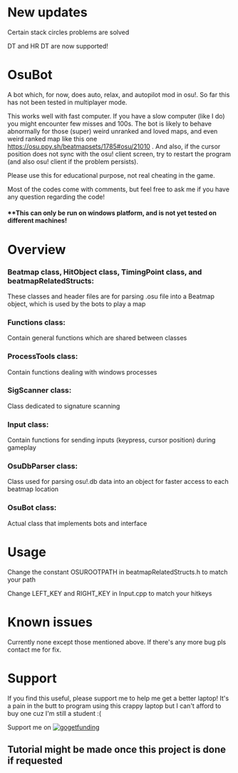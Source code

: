 # New updates
Certain stack circles problems are solved

DT and HR DT are now supported!

# OsuBot
A bot which, for now, does auto, relax, and autopilot mod in osu!. So far this has not been tested in multiplayer mode.

This works well with fast computer. If you have a slow computer (like I do) you might encounter few misses and 100s. 
The bot is likely to behave abnormally for those (super) weird unranked and loved maps, and even weird ranked map like this one https://osu.ppy.sh/beatmapsets/1785#osu/21010 .
And also, if the cursor position does not sync with the osu! client screen, try to restart the program (and also osu! client if the problem persists).

Please use this for educational purpose, not real cheating in the game.

Most of the codes come with comments, but feel free to ask me if you have any question regarding the code!

#### **This can only be run on windows platform, and is not yet tested on different machines!

# Overview

### Beatmap class, HitObject class, TimingPoint class, and beatmapRelatedStructs:
These classes and header files are for parsing .osu file into a Beatmap object, which is used by the bots to play a map

### Functions class:
Contain general functions which are shared between classes

### ProcessTools class:
Contain functions dealing with windows processes

### SigScanner class:
Class dedicated to signature scanning

### Input class:
Contain functions for sending inputs (keypress, cursor position) during gameplay

### OsuDbParser class:
Class used for parsing osu!.db data into an object for faster access to each beatmap location

### OsuBot class:
Actual class that implements bots and interface

# Usage
Change the constant OSUROOTPATH in beatmapRelatedStructs.h to match your path

Change LEFT_KEY and RIGHT_KEY in Input.cpp to match your hitkeys

# Known issues
Currently none except those mentioned above. If there's any more bug pls contact me for fix.

# Support
If you find this useful, please support me to help me get a better laptop! It's a pain in the butt to program using this crappy laptop but I can't afford to buy one cuz I'm still a student :(

Support me on [![gogetfunding](https://gogetfunding.com/wp-content/themes/ggf/images/logo.png)](https://goget.fund/2KsnB8f)

## Tutorial might be made once this project is done if requested
